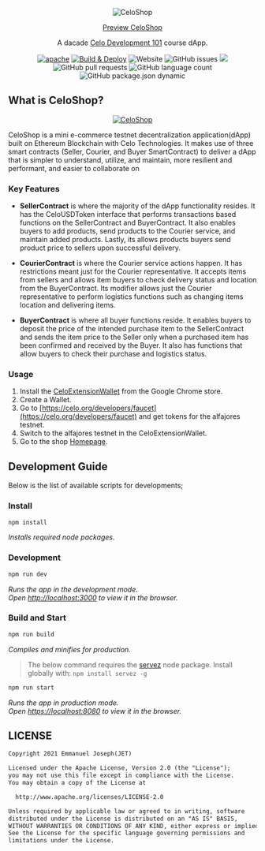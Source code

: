 <p align="center">
  <img src="https://i.ibb.co/tD3MC3f/celoshop.png" alt="CeloShop"/>
</p>

<p align="center">
  <a href="https://emmanueljet.github.io/celoshop-dacade" target="_blank">Preview CeloShop</a>
</p>

<p align="center">
  A dacade <a href="https://dacade.org/communities/celo-development-101" target="_blank">Celo Development 101</a> course dApp.
</p>

<p align="center">
<a href="https://opensource.org/licenses/Apache-2.0"><img alt="apache" src="https://img.shields.io/badge/License-Apache%202.0-blue.svg"></a>
<a href="https://github.com/emmanuelJet/celoshop-dacade/actions/workflows/build_and_deploy.yml"><img alt="Build & Deploy" src="https://github.com/emmanuelJet/celoshop-dacade/actions/workflows/build_and_deploy.yml/badge.svg?branch=main"></a>
<img alt="Website" src="https://img.shields.io/website?down_color=red&down_message=Offiline&label=CeloShop&up_color=green&up_message=Online&url=https%3A%2F%2Femmanueljet.github.io%2Fceloshop-dacade">
<img alt="GitHub issues" src="https://img.shields.io/github/issues/emmanuelJet/celoshop-dacade">
<img src="https://img.shields.io/badge/PRs-welcome-brightgreen.svg?style=flat">
<img alt="GitHub pull requests" src="https://img.shields.io/github/issues-pr/emmanueljet/celoshop-dacade">
<img alt="GitHub language count" src="https://img.shields.io/github/languages/count/emmanuelJet/celoshop-dacade">
<img alt="GitHub package.json dynamic" src="https://img.shields.io/github/package-json/dacade,%20celo,%20emmanueljet/emmanuelJet/celoshop-dacade">
</p>

## What is CeloShop?

<p align="center">
  <a href="https://emmanueljet.github.io/celoshop-dacade" target="_blank"><img src="https://i.ibb.co/7KrPmFJ/CeloShop.png" alt="CeloShop"></a>
</p>

CeloShop is a mini e-commerce testnet decentralization application(dApp) built on Ethereum Blockchain with Celo Technologies. It makes use of three smart contracts (Seller, Courier, and Buyer SmartContract) to deliver a dApp that is simpler to understand, utilize, and maintain, more resilient and performant, and easier to collaborate on

### Key Features

* **SellerContract** is where the majority of the dApp functionality resides. It has the CeloUSDToken interface that performs transactions based functions on the SellerContract and BuyerContract. It also enables buyers to add products, send products to the Courier service, and maintain added products. Lastly, its allows products buyers send product price to sellers upon successful delivery.

* **CourierContract** is where the Courier service actions happen. It has restrictions meant just for the Courier representative. It accepts items from sellers and allows item buyers to check delivery status and location from the BuyerContract. Its modifier allows just the Courier representative to perform logistics functions such as changing items location and delivering items.

* **BuyerContract** is where all buyer functions reside. It enables buyers to deposit the price of the intended purchase item to the SellerContract and sends the item price to the Seller only when a purchased item has been confirmed and received by the Buyer. It also has functions that allow buyers to check their purchase and logistics status.

### Usage

1. Install the [CeloExtensionWallet](https://chrome.google.com/webstore/detail/celoextensionwallet/kkilomkmpmkbdnfelcpgckmpcaemjcdh?hl=en) from the Google Chrome store.
2. Create a Wallet.
3. Go to [https://celo.org/developers/faucet](https://celo.org/developers/faucet) and get tokens for the alfajores testnet.
4. Switch to the alfajores testnet in the CeloExtensionWallet.
5. Go to the shop [Homepage](https://emmanueljet.github.io/celoshop-dacade).

## Development Guide

Below is the list of available scripts for developments;

### Install

```bash
npm install
```

*Installs required node packages.*

### Development

```bash
npm run dev
```

*Runs the app in the development mode.\
Open [http://localhost:3000](http://localhost:3000) to view it in the browser.*

### Build and Start

```bash
npm run build
```

*Compiles and minifies for production.*

> The below command requires the [servez](https://www.npmjs.com/package/servez) node package. Install globally with: ```npm install servez -g```

```bash
npm run start
```

*Runs the app in production mode.\
Open [https://localhost:8080](https://localhost:8080) to view it in the browser.*

## LICENSE

```md
Copyright 2021 Emmanuel Joseph(JET)

Licensed under the Apache License, Version 2.0 (the "License");
you may not use this file except in compliance with the License.
You may obtain a copy of the License at

  http://www.apache.org/licenses/LICENSE-2.0

Unless required by applicable law or agreed to in writing, software
distributed under the License is distributed on an "AS IS" BASIS,
WITHOUT WARRANTIES OR CONDITIONS OF ANY KIND, either express or implied.
See the License for the specific language governing permissions and
limitations under the License.
```
